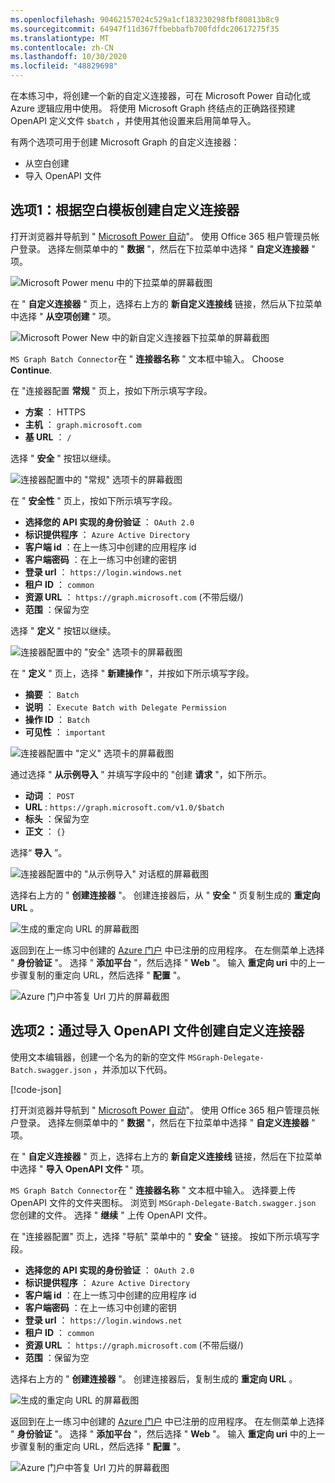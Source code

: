```yaml
---
ms.openlocfilehash: 90462157024c529a1cf183230298fbf80813b8c9
ms.sourcegitcommit: 64947f11d367ffbebbafb700fdfdc20617275f35
ms.translationtype: MT
ms.contentlocale: zh-CN
ms.lasthandoff: 10/30/2020
ms.locfileid: "48829698"
---
```

<!-- markdownlint-disable MD002 MD041 -->

在本练习中，将创建一个新的自定义连接器，可在 Microsoft Power 自动化或 Azure 逻辑应用中使用。 将使用 Microsoft Graph 终结点的正确路径预建 OpenAPI 定义文件 `$batch` ，并使用其他设置来启用简单导入。

有两个选项可用于创建 Microsoft Graph 的自定义连接器：

- 从空白创建
- 导入 OpenAPI 文件

## <a name="option-1-create-custom-connector-from-blank-template"></a>选项1：根据空白模板创建自定义连接器

打开浏览器并导航到 " [Microsoft Power 自动](https://flow.microsoft.com)"。 使用 Office 365 租户管理员帐户登录。 选择左侧菜单中的 " **数据** "，然后在下拉菜单中选择 " **自定义连接器** " 项。

![Microsoft Power menu 中的下拉菜单的屏幕截图](./images/custom-connectors.png)

在 " **自定义连接器** " 页上，选择右上方的 **新自定义连接线** 链接，然后从下拉菜单中选择 " **从空项创建** " 项。

![Microsoft Power New 中的新自定义连接器下拉菜单的屏幕截图](./images/new-connector.png)

`MS Graph Batch Connector`在 " **连接器名称** " 文本框中输入。 Choose **Continue**.

在 "连接器配置 **常规** " 页上，按如下所示填写字段。

- **方案** ： HTTPS
- **主机** ： `graph.microsoft.com`
- **基 URL** ： `/`

选择 " **安全** " 按钮以继续。

![连接器配置中的 "常规" 选项卡的屏幕截图](./images/general-tab.png)

在 " **安全性** " 页上，按如下所示填写字段。

- **选择您的 API 实现的身份验证** ： `OAuth 2.0`
- **标识提供程序** ： `Azure Active Directory`
- **客户端 id** ：在上一练习中创建的应用程序 id
- **客户端密码** ：在上一练习中创建的密钥
- **登录 url** ： `https://login.windows.net`
- **租户 ID** ： `common`
- **资源 URL** ： `https://graph.microsoft.com` (不带后缀/) 
- **范围** ：保留为空

选择 " **定义** " 按钮以继续。

![连接器配置中的 "安全" 选项卡的屏幕截图](./images/security-tab.png)

在 " **定义** " 页上，选择 " **新建操作** "，并按如下所示填写字段。

- **摘要** ： `Batch`
- **说明** ： `Execute Batch with Delegate Permission`
- **操作 ID** ： `Batch`
- **可见性** ： `important`

![连接器配置中 "定义" 选项卡的屏幕截图](./images/definition-tab.png)

通过选择 " **从示例导入** " 并填写字段中的 "创建 **请求** "，如下所示。

- **动词** ： `POST`
- **URL** : `https://graph.microsoft.com/v1.0/$batch`
- **标头** ：保留为空
- **正文** ： `{}`

选择“ **导入** ”。

![连接器配置中的 "从示例导入" 对话框的屏幕截图](./images/import-sample.png)

选择右上方的 " **创建连接器** "。 创建连接器后，从 " **安全** " 页复制生成的 **重定向 URL** 。

![生成的重定向 URL 的屏幕截图](./images/redirect-url.png)

返回到在上一练习中创建的 [Azure 门户](https://aad.portal.azure.com) 中已注册的应用程序。 在左侧菜单上选择 " **身份验证** "。 选择 " **添加平台** "，然后选择 " **Web** "。 输入 **重定向 uri** 中的上一步骤复制的重定向 URL，然后选择 " **配置** "。

![Azure 门户中答复 Url 刀片的屏幕截图](./images/update-app-reg.png)

## <a name="option-2-create-custom-connector-by-importing-openapi-file"></a>选项2：通过导入 OpenAPI 文件创建自定义连接器

使用文本编辑器，创建一个名为的新的空文件 `MSGraph-Delegate-Batch.swagger.json` ，并添加以下代码。

[!code-json[](../LabFiles/MSGraph-Delegate-Batch.swagger.json)]

打开浏览器并导航到 " [Microsoft Power 自动](https://flow.microsoft.com)"。 使用 Office 365 租户管理员帐户登录。 选择左侧菜单中的 " **数据** "，然后在下拉菜单中选择 " **自定义连接器** " 项。

在 " **自定义连接器** " 页上，选择右上方的 **新自定义连接线** 链接，然后在下拉菜单中选择 " **导入 OpenAPI 文件** " 项。

`MS Graph Batch Connector`在 " **连接器名称** " 文本框中输入。 选择要上传 OpenAPI 文件的文件夹图标。 浏览到 `MSGraph-Delegate-Batch.swagger.json` 您创建的文件。 选择 " **继续** " 上传 OpenAPI 文件。

在 "连接器配置" 页上，选择 "导航" 菜单中的 " **安全** " 链接。 按如下所示填写字段。

- **选择您的 API 实现的身份验证** ： `OAuth 2.0`
- **标识提供程序** ： `Azure Active Directory`
- **客户端 id** ：在上一练习中创建的应用程序 id
- **客户端密码** ：在上一练习中创建的密钥
- **登录 url** ： `https://login.windows.net`
- **租户 ID** ： `common`
- **资源 URL** ： `https://graph.microsoft.com` (不带后缀/) 
- **范围** ：保留为空

选择右上方的 " **创建连接器** "。 创建连接器后，复制生成的 **重定向 URL** 。

![生成的重定向 URL 的屏幕截图](./images/redirect-url.png)

返回到在上一练习中创建的 [Azure 门户](https://aad.portal.azure.com) 中已注册的应用程序。 在左侧菜单上选择 " **身份验证** "。 选择 " **添加平台** "，然后选择 " **Web** "。 输入 **重定向 uri** 中的上一步骤复制的重定向 URL，然后选择 " **配置** "。

![Azure 门户中答复 Url 刀片的屏幕截图](./images/update-app-reg.png)
